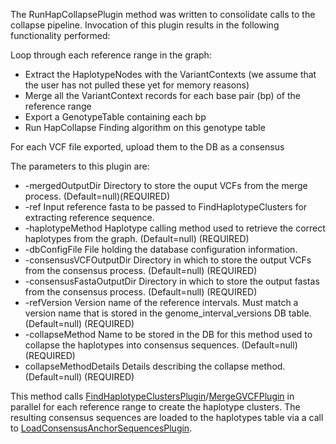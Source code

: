 The RunHapCollapsePlugin method was written to consolidate calls to the collapse pipeline.  Invocation of this plugin results in the following functionality performed:

Loop through each reference range in the graph:

* Extract the HaplotypeNodes with the VariantContexts (we assume that the user has not pulled these yet for memory reasons)
* Merge all the VariantContext records for each base pair (bp) of the reference range
* Export a GenotypeTable containing each bp
* Run HapCollapse Finding algorithm on this genotype table

For each VCF file exported, upload them to the DB as a consensus

The parameters to this plugin are:

* -mergedOutputDir <Merged Output Dir> Directory to store the ouput VCFs from the merge process. (Default=null)(REQUIRED)
* -ref <Ref> Input reference fasta to be passed to FindHaplotypeClusters for extracting reference sequence.
* -haplotypeMethod <Haplotype Method> Haplotype calling method used to retrieve the correct haplotypes from the graph. (Default=null) (REQUIRED)
* -dbConfigFile <Db Config File> File holding the database configuration information.
* -consensusVCFOutputDir <Consensus VCF Output Dir> Directory in which to store the output VCFs from the consensus process. (Default=null) (REQUIRED)
* -consensusFastaOutputDir <Consensus Fasta Output Dir> Directory in which to store the output fastas from the consensus process. (Default=null) (REQUIRED)
* -refVersion <Ref Version> Version name of the reference intervals.  Must match a version name that is stored in the genome_interval_versions DB table. (Default=null) (REQUIRED)
* -collapseMethod <Collapse Method> Name to be stored in the DB for this method used to collapse the haplotypes into consensus sequences. (Default=null) (REQUIRED)
* collapseMethodDetails <Collapse Method Details> Details describing the collapse method. (Default=null) (REQUIRED)

This method calls [FindHaplotypeClustersPlugin](FindHaplotypeClustersPlugin)/[MergeGVCFPlugin](MergeGVCFPlugin) in parallel for each reference range to create the haplotype clusters.  The resulting consensus sequences are loaded to the haplotypes table via a call to [LoadConsensusAnchorSequencesPlugin](LoadConsensusAnchorSequencesPlugin).